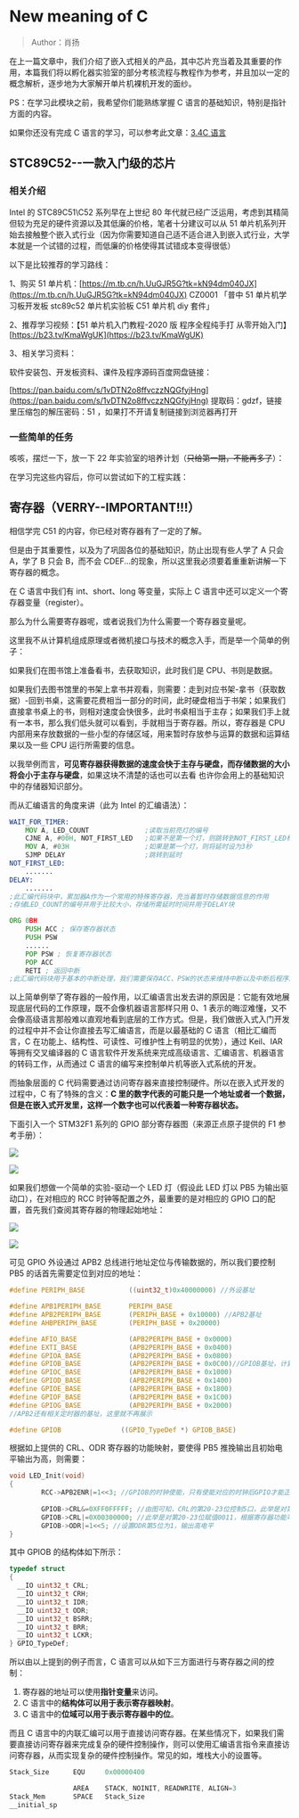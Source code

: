 # New meaning of C

> Author：肖扬

在上一篇文章中，我们介绍了嵌入式相关的产品，其中芯片充当着及其重要的作用，本篇我们将以孵化器实验室的部分考核流程与教程作为参考，并且加以一定的概念解析，逐步地为大家解开单片机裸机开发的面纱。

PS：在学习此模块之前，我希望你们能熟练掌握 C 语言的基础知识，特别是指针方面的内容。

如果你还没有完成 C 语言的学习，可以参考此文章：[3.4C 语言](../3.%E7%BC%96%E7%A8%8B%E6%80%9D%E7%BB%B4%E4%BD%93%E7%B3%BB%E6%9E%84%E5%BB%BA/3.4C%E8%AF%AD%E8%A8%80.md)

## STC89C52--一款入门级的芯片

### 相关介绍

Intel 的 STC89C51\C52 系列早在上世纪 80 年代就已经广泛运用，考虑到其精简但较为充足的硬件资源以及其低廉的价格，笔者十分建议可以从 51 单片机系列开始去接触整个嵌入式行业（因为你需要知道自己适不适合进入到嵌入式行业，大学本就是一个试错的过程，而低廉的价格使得其试错成本变得很低）

以下是比较推荐的学习路线：

1、购买 51 单片机：[https://m.tb.cn/h.UuGJR5G?tk=kN94dm040JX](https://m.tb.cn/h.UuGJR5G?tk=kN94dm040JX) CZ0001 「普中 51 单片机学习板开发板 stc89c52 单片机实验板 C51 单片机 diy 套件」

2、推荐学习视频：【51 单片机入门教程-2020 版 程序全程纯手打 从零开始入门】[https://b23.tv/KmaWgUK](https://b23.tv/KmaWgUK)

3、相关学习资料：

软件安装包、开发板资料、课件及程序源码百度网盘链接：

[https://pan.baidu.com/s/1vDTN2o8ffvczzNQGfyjHng](https://pan.baidu.com/s/1vDTN2o8ffvczzNQGfyjHng) 提取码：gdzf，链接里压缩包的解压密码：51 ，如果打不开请复制链接到浏览器再打开

### 一些简单的任务

咳咳，摆烂一下，放一下 22 年实验室的培养计划（<del>只给第一期，不能再多了</del>）：

在学习完这些内容后，你可以尝试如下的工程实践：

## 寄存器（VERRY--IMPORTANT!!!）

相信学完 C51 的内容，你已经对寄存器有了一定的了解。

但是由于其重要性，以及为了巩固各位的基础知识，防止出现有些人学了 A 只会 A，学了 B 只会 B，而不会 CDEF...的现象，所以这里我必须要着重重新讲解一下寄存器的概念。

在 C 语言中我们有 int、short、long 等变量，实际上 C 语言中还可以定义一个寄存器变量（register）。

那么为什么需要寄存器呢，或者说我们为什么需要一个寄存器变量呢。

这里我不从计算机组成原理或者微机接口与技术的概念入手，而是举一个简单的例子：

如果我们在图书馆上准备看书，去获取知识，此时我们是 CPU、书则是数据。

如果我们去图书馆里的书架上拿书并观看，则需要：走到对应书架-拿书（获取数据）-回到书桌，这需要花费相当一部分的时间，此时硬盘相当于书架；如果我们直接拿书桌上的书，则相对速度会快很多，此时书桌相当于主存；如果我们手上就有一本书，那么我们低头就可以看到，手就相当于寄存器。所以，寄存器是 CPU 内部用来存放数据的一些小型的存储区域，用来暂时存放参与运算的数据和运算结果以及一些 CPU 运行所需要的信息。

以我举例而言，<strong>可见寄存器获得数据的速度会快于主存与硬盘，而存储数据的大小将会小于主存与硬盘</strong>，如果这块不清楚的话也可以去看 也许你会用上的基础知识 中的存储器知识部分。

而从汇编语言的角度来讲（此为 Intel 的汇编语法）：

```asm
WAIT_FOR_TIMER:
    MOV A, LED_COUNT              ;读取当前亮灯的编号
    CJNE A, #00H, NOT_FIRST_LED   ;如果不是第一个灯，则跳转到NOT_FIRST_LED标签
    MOV A, #03H                   ;如果是第一个灯，则将延时设为3秒
    SJMP DELAY                    ;跳转到延时
NOT_FIRST_LED:
    .......
DELAY:
    .......
;此汇编代码块中，累加器A作为一个常用的特殊寄存器，充当着暂时存储数据信息的作用
;存储LED_COUNT的编号并用于比较大小，存储所需延时时间并用于DELAY块
```

```asm
ORG 0BH
    PUSH ACC ; 保存寄存器状态
    PUSH PSW
    ......
    POP PSW ; 恢复寄存器状态
    POP ACC
    RETI ; 返回中断
;此汇编代码块用于基本的中断处理，我们需要保存ACC、PSW的状态来维持中断以及中断后程序的正常进行
```

以上简单例举了寄存器的一般作用，以汇编语言出发去讲的原因是：它能有效地展现底层代码的工作原理，既不会像机器语言那样只用 0、1 表示的晦涩难懂，又不会像高级语言那般难以直观地看到底层的工作方式。但是，我们做嵌入式入门开发的过程中并不会让你直接去写汇编语言，而是以最基础的 C 语言（相比汇编而言，C 在功能上、结构性、可读性、可维护性上有明显的优势），通过 Keil、IAR 等拥有交叉编译器的 C 语言软件开发系统来完成高级语言、汇编语言、机器语言的转码工作，从而通过 C 语言的编写来控制单片机等嵌入式系统的开发。

而抽象层面的 C 代码需要通过访问寄存器来直接控制硬件。所以在嵌入式开发的过程中，C 有了特殊的含义：<strong>C 里的数字代表的可能只是一个地址或者一个数据，但是在嵌入式开发里，这样一个数字也可以代表着一种寄存器状态。</strong>

下面引入一个 STM32F1 系列的 GPIO 部分寄存器图（来源正点原子提供的 F1 参考手册）：

![](static/MyDMbeCKLowC1Mx7Q6Ec9BLPn4g.png)

![](static/LJ1SbFfv6oUIgtx8CstcbWTNnRg.png)

如果我们想做一个简单的实验-驱动一个 LED 灯（假设此 LED 灯以 PB5 为输出驱动口），在对相应的 RCC 时钟等配置之外，最重要的是对相应的 GPIO 口的配置，首先我们查阅其寄存器的物理起始地址：

![](static/CZ3cbiEhsoWDgJxhwXIcpUkAnMg.png)

![](static/HTFUbsQCNouQVzx0QYiciQWOnZf.png)

可见 GPIO 外设通过 APB2 总线进行地址定位与传输数据的，所以我们要控制 PB5 的话首先需要定位到对应的地址：

```c
#define PERIPH_BASE           ((uint32_t)0x40000000) //外设基址

#define APB1PERIPH_BASE       PERIPH_BASE
#define APB2PERIPH_BASE       (PERIPH_BASE + 0x10000) //APB2基址
#define AHBPERIPH_BASE        (PERIPH_BASE + 0x20000)

#define AFIO_BASE             (APB2PERIPH_BASE + 0x0000)
#define EXTI_BASE             (APB2PERIPH_BASE + 0x0400)
#define GPIOA_BASE            (APB2PERIPH_BASE + 0x0800)
#define GPIOB_BASE            (APB2PERIPH_BASE + 0x0C00)//GPIOB基址，计算可得0x40010C00
#define GPIOC_BASE            (APB2PERIPH_BASE + 0x1000)
#define GPIOD_BASE            (APB2PERIPH_BASE + 0x1400)
#define GPIOE_BASE            (APB2PERIPH_BASE + 0x1800)
#define GPIOF_BASE            (APB2PERIPH_BASE + 0x1C00)
#define GPIOG_BASE            (APB2PERIPH_BASE + 0x2000)
//APB2还有相关定时器的基址，这里就不再展示

#define GPIOB               ((GPIO_TypeDef *) GPIOB_BASE)
```

根据如上提供的 CRL、ODR 寄存器的功能映射，要使得 PB5 推挽输出且初始电平输出为高，则需要：

```c
void LED_Init(void)
{
        RCC->APB2ENR|=1<<3; //GPIOB的时钟使能，只有使能对应的时钟后GPIO才能正常工作                               
                    
        GPIOB->CRL&=0XFF0FFFFF; //由图可知，CRL的第20-23位控制5口，此举是对第20-23位清零
        GPIOB->CRL|=0X00300000; //此举是对第20-23位赋值0011，根据寄存器功能可知此代表50Mhz推挽输出        
        GPIOB->ODR|=1<<5; //设置ODR第5位为1，输出高电平    
}
```

其中 GPIOB 的结构体如下所示：

```c
typedef struct
{
  __IO uint32_t CRL;
  __IO uint32_t CRH;
  __IO uint32_t IDR;
  __IO uint32_t ODR;
  __IO uint32_t BSRR;
  __IO uint32_t BRR;
  __IO uint32_t LCKR;
} GPIO_TypeDef;
```

所以由以上提到的例子而言，C 语言可以从如下三方面进行与寄存器之间的控制：

1. 寄存器的地址可以使用<strong>指针变量</strong>来访问。
2. C 语言中的<strong>结构体可以用于表示寄存器映射</strong>。
3. C 语言中的<strong>位域可以用于表示寄存器中的位</strong>。

而且 C 语言中的内联汇编可以用于直接访问寄存器。在某些情况下，如果我们需要直接访问寄存器来完成复杂的硬件控制操作，则可以使用汇编语言指令来直接访问寄存器，从而实现复杂的硬件控制操作。常见的如，堆栈大小的设置等。

```asm
Stack_Size      EQU     0x00000400

                AREA    STACK, NOINIT, READWRITE, ALIGN=3
Stack_Mem       SPACE   Stack_Size
__initial_sp
```
